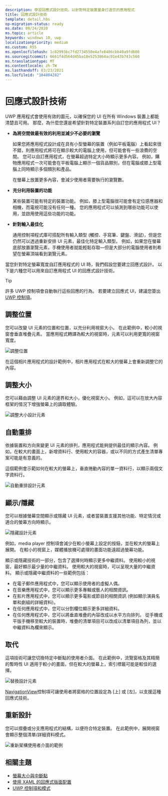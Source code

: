 ```yaml
---
description: 學習回應式設計技術，以針對特定裝置量身打造您的應用程式
title: 回應式設計技術
template: detail.hbs
op-migration-status: ready
ms.date: 09/24/2020
ms.topic: article
keywords: windows 10, uwp
localizationpriority: medium
ms.custom: RS5
ms.openlocfilehash: 1c82993bc7fd2734550e4afe8406cbb40a9fd600
ms.sourcegitcommit: 6661f4d564d45ba10e5253864ac01e43b743c560
ms.translationtype: MT
ms.contentlocale: zh-TW
ms.lasthandoff: 03/23/2021
ms.locfileid: "104804282"
---
```

# <a name="responsive-design-techniques"></a>回應式設計技術

UWP 應用程式會使用有效的圖元，以確保您的 UI 在所有 Windows 裝置上都能清楚且可用。 那麼，為什麼您還是希望針對特定裝置系列自訂您的應用程式 UI？

- **為將空間做最有效的利用並減少不必要的瀏覽**

    如果您將應用程式設計成在具有小型螢幕的裝置（例如平板電腦）上看起來很不錯，則應用程式將可在顯示較大的電腦上使用，但可能會有一些浪費的空間。 您可以自訂應用程式，在螢幕超過特定大小時顯示更多內容。 例如，購物應用程式一次可能會在平板電腦上顯示一個貨品類別，但在電腦或膝上型電腦上同時顯示多個類別和產品。

    在螢幕上放置更多內容，會減少使用者需要執行的瀏覽數。

- **充分利用裝置的功能**

    某些裝置可能有特定的裝置功能。 例如，膝上型電腦很可能會有定位感應器和相機，而電視可能沒有任何一種。 您的應用程式可以偵測到哪些功能可以使用，並啟用使用這些功能的功能。

- **針對輸入最佳化**

    通用控制項程式庫可搭配所有輸入類型 (觸控、手寫筆、鍵盤、滑鼠)，但是您仍然可以透過重新安排 UI 元素，最佳化特定輸入類型。 例如，如果您在螢幕底部放置瀏覽元素，手機使用者就能輕鬆存取—但是大部分的電腦使用者則希望在螢幕頂端看到瀏覽元素。

當您針對特定螢幕寬度自訂應用程式的 UI 時，我們假設您要建立回應式設計。 以下是六種您可以用來自訂應用程式 UI 的回應式設計技術。

>[!TIP]
> 許多 UWP 控制項會自動執行這些回應的行為。 若要建立回應式 UI，建議您簽出 [UWP 控制項](../controls-and-patterns/index.md)。

## <a name="reposition"></a>調整位置

您可以改變 UI 元素的位置和位置，以充分利用視窗大小。 在此範例中，較小的視窗會垂直堆疊元素。 當應用程式轉譯為較大的視窗時，元素可以利用更寬的視窗寬度。

![調整位置](images/rsp-design/rspd-reposition2.gif)

在這個相片應用程式的設計範例中，相片應用程式在較大的螢幕上會重新調整它的內容。

## <a name="resize"></a>調整大小

您可以藉由調整 UI 元素的邊界和大小，優化視窗大小。 例如，這可以在放大內容框架的情況下增強螢幕上的讀取體驗。

![調整大小設計元素](images/rsp-design/rspd-resize2.gif)

## <a name="reflow"></a>自動重排

依據裝置和方向來變更 UI 元素的排列，應用程式能夠提供最佳的顯示內容。 例如，在較大的畫面上，新增資料行、使用較大的容器，或以不同的方式產生清單專案可能是有意義的。

這個範例會示範如何在較大的螢幕上，垂直捲動內容的單一資料行，以顯示兩個文字資料行。

![自動重排設計元素](images/rsp-design/rspd_reflow.gif)

## <a name="showhide"></a>顯示/隱藏

您可以根據螢幕空間顯示或隱藏 UI 元素，或者當裝置支援其他功能、特定情況或適合的螢幕方向時顯示。

![隱藏設計元素](images/rsp-design/rspd-revealhide.gif)

例如，media player 控制項會減少在較小螢幕上設定的按鈕，並在較大的螢幕上展開。 在較小的視窗上，媒體播放機可處理的畫面功能遠超過螢幕功能。

顯示或隱藏技術的一部分，包含了選擇何時顯示更多中繼資料。 使用較小的視窗，最好顯示最少量的中繼資料。 使用較大的視窗時，可以呈現大量的中繼資料。 顯示或隱藏中繼資料的一些範例包括：

- 在電子郵件應用程式中，您可以顯示使用者的虛擬人偶。
- 在音樂應用程式中，您可以顯示更多專輯或藝人的相關資訊。
- 在影片應用程式中，您可以顯示更多電影或節目的相關資訊 (例如顯示演員名單和劇組的詳細資料)。
- 在任何應用程式中，您可以分割欄位顯示更多詳細資料。
- 在任何應用程式中，您可以將垂直堆疊的內容改成以水平方向排列。 從手機或平版手機移至較大的裝置時，堆疊的清單項目可以改成以清單項目為列，並以中繼資料為欄來顯示。

## <a name="replace"></a>取代

這項技術可讓您切換特定中斷點的使用者介面。 在此範例中，流覽窗格及其精簡的暫時性 UI 適用于較小的畫面，但在較大的螢幕上，索引標籤可能是較佳的選擇。

![替換設計元素](images/rsp-design/rspd-replace.gif)

[NavigationView](../controls-and-patterns/navigationview.md)控制項可讓使用者將窗格的位置設定為 [上] 或 [左]，以支援這種回應式技術。

## <a name="re-architect"></a>重新設計

您可以摺疊或分支應用程式的結構，以便符合特定裝置。 在此範例中，展開視窗會顯示整個清單/詳細資料模式。

![重新架構使用者介面的範例](images/rsp-design/rspd-rearchitect.gif)

## <a name="related-topics"></a>相關主題

- [螢幕大小與中斷點](screen-sizes-and-breakpoints-for-responsive-design.md)
- [使用 XAML 的回應式版面配置](layouts-with-xaml.md)
- [UWP 控制項和模式](../controls-and-patterns/index.md)
